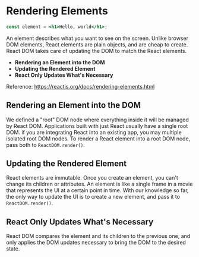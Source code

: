 # Rendering Elements

```jsx
const element = <h1>Hello, world</h1>;
```

An element describes what you want to see on the screen. Unlike browser DOM elements, React elements are plain objects, and are cheap to create. React DOM takes care of updating the DOM to match the React elements.

- **Rendering an Element into the DOM**
- **Updating the Rendered Element**
- **React Only Updates What's Necessary**

Reference: https://reactjs.org/docs/rendering-elements.html

## Rendering an Element into the DOM

We defined a "root" DOM node where everything inside it will be managed by React DOM. Applications built with just React usually have a single root DOM. if you are integrating React into an existing app, you may multiple isolated root DOM nodes. To render a React element into a root DOM node, pass both to `ReactDOM.render()`.

## Updating the Rendered Element

React elements are immutable. Once you create an element, you can't change its children or attributes. An element is like a single frame in a movie that represents the UI at a certain point in time. With our knowledge so far, the only way to update the UI is to create a new element, and pass it to `ReactDOM.render()`.

## React Only Updates What's Necessary

React DOM compares the element and its children to the previous one, and only applies the DOM updates necessary to bring the DOM to the desired state.
